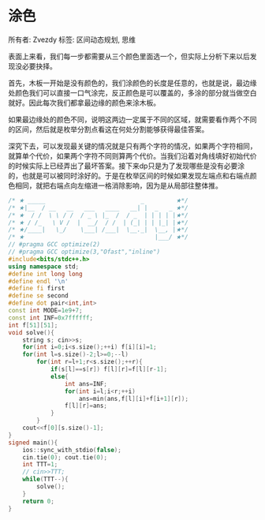# 涂色

所有者: Zvezdy
标签: 区间动态规划, 思维

表面上来看，我们每一步都需要从三个颜色里面选一个，但实际上分析下来以后发现没必要抉择。

首先，木板一开始是没有颜色的，我们涂颜色的长度是任意的，也就是说，最边缘处颜色我们可以直接一口气涂完，反正颜色是可以覆盖的，多涂的部分就当做空白就好。因此每次我们都拿最边缘的颜色来涂木板。

如果最边缘处的颜色不同，说明这两边一定属于不同的区域，就需要看作两个不同的区间，然后就是枚举分割点看这在何处分割能够获得最佳答案。

深究下去，可以发现最关键的情况就是只有两个字符的情况，如果两个字符相同，就算单个代价，如果两个字符不同则算两个代价。当我们沿着对角线填好初始代价的时候实际上已经弄出了最坏答案。接下来dp只是为了发现哪些是没有必要涂的，也就是可以被同时涂好的。于是在枚举区间的时候如果发现左端点和右端点颜色相同，就把右端点向左缩进一格消除影响，因为是从局部往整体推。

```cpp
/* ★ _____                           _         ★*/
/* ★|__  / __   __   ___   ____   __| |  _   _ ★*/
/* ★  / /  \ \ / /  / _ \ |_  /  / _  | | | | |★*/
/* ★ / /_   \ V /  |  __/  / /  | (_| | | |_| |★*/
/* ★/____|   \_/    \___| /___|  \__._|  \__, |★*/
/* ★                                     |___/ ★*/
// #pragma GCC optimize(2)
// #pragma GCC optimize(3,"Ofast","inline")
#include<bits/stdc++.h>
using namespace std;
#define int long long
#define endl '\n'
#define fi first
#define se second
#define dot pair<int,int>
const int MODE=1e9+7;
const int INF=0x7ffffff;
int f[51][51];
void solve(){
    string s; cin>>s;
    for(int i=0;i<s.size();++i) f[i][i]=1;
    for(int l=s.size()-2;l>=0;--l)
        for(int r=l+1;r<s.size();++r){
            if(s[l]==s[r]) f[l][r]=f[l][r-1];
            else{
                int ans=INF;
                for(int i=l;i<r;++i)
                    ans=min(ans,f[l][i]+f[i+1][r]);
                f[l][r]=ans;
            }
        }
    cout<<f[0][s.size()-1];
}
signed main(){
    ios::sync_with_stdio(false);
    cin.tie(0); cout.tie(0);
    int TTT=1;
    // cin>>TTT;
    while(TTT--){
        solve();
    }
    return 0;
}

```